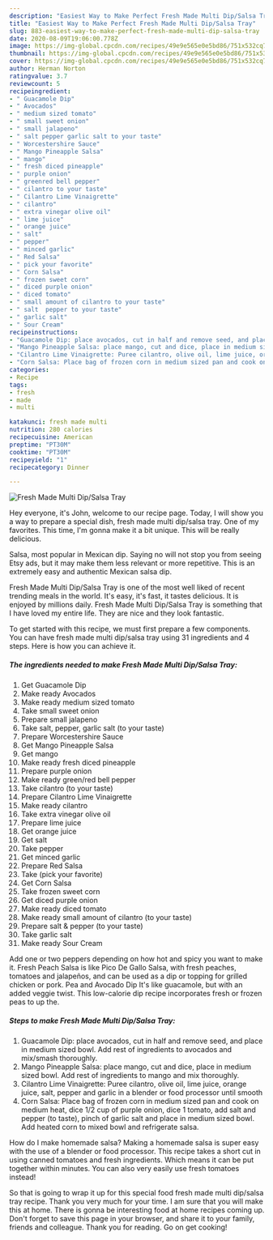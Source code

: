 ```yaml
---
description: "Easiest Way to Make Perfect Fresh Made Multi Dip/Salsa Tray"
title: "Easiest Way to Make Perfect Fresh Made Multi Dip/Salsa Tray"
slug: 883-easiest-way-to-make-perfect-fresh-made-multi-dip-salsa-tray
date: 2020-08-09T19:06:00.778Z
image: https://img-global.cpcdn.com/recipes/49e9e565e0e5bd86/751x532cq70/fresh-made-multi-dipsalsa-tray-recipe-main-photo.jpg
thumbnail: https://img-global.cpcdn.com/recipes/49e9e565e0e5bd86/751x532cq70/fresh-made-multi-dipsalsa-tray-recipe-main-photo.jpg
cover: https://img-global.cpcdn.com/recipes/49e9e565e0e5bd86/751x532cq70/fresh-made-multi-dipsalsa-tray-recipe-main-photo.jpg
author: Herman Norton
ratingvalue: 3.7
reviewcount: 5
recipeingredient:
- " Guacamole Dip"
- " Avocados"
- " medium sized tomato"
- " small sweet onion"
- " small jalapeno"
- " salt pepper garlic salt to your taste"
- " Worcestershire Sauce"
- " Mango Pineapple Salsa"
- " mango"
- " fresh diced pineapple"
- " purple onion"
- " greenred bell pepper"
- " cilantro to your taste"
- " Cilantro Lime Vinaigrette"
- " cilantro"
- " extra vinegar olive oil"
- " lime juice"
- " orange juice"
- " salt"
- " pepper"
- " minced garlic"
- " Red Salsa"
- " pick your favorite"
- " Corn Salsa"
- " frozen sweet corn"
- " diced purple onion"
- " diced tomato"
- " small amount of cilantro to your taste"
- " salt  pepper to your taste"
- " garlic salt"
- " Sour Cream"
recipeinstructions:
- "Guacamole Dip: place avocados, cut in half and remove seed, and place in medium sized bowl. Add rest of ingredients to avocados and mix/smash thoroughly."
- "Mango Pineapple Salsa: place mango, cut and dice, place in medium sized bowl. Add rest of ingredients to mango and mix thoroughly."
- "Cilantro Lime Vinaigrette: Puree cilantro, olive oil, lime juice, orange juice, salt, pepper and garlic in a blender or food processor until smooth"
- "Corn Salsa: Place bag of frozen corn in medium sized pan and cook on medium heat, dice 1/2 cup of purple onion, dice 1 tomato, add salt and pepper (to taste), pinch of garlic salt and place in medium sized bowl. Add heated corn to mixed bowl and refrigerate salsa."
categories:
- Recipe
tags:
- fresh
- made
- multi

katakunci: fresh made multi 
nutrition: 280 calories
recipecuisine: American
preptime: "PT30M"
cooktime: "PT30M"
recipeyield: "1"
recipecategory: Dinner

---
```



![Fresh Made Multi Dip/Salsa Tray](https://img-global.cpcdn.com/recipes/49e9e565e0e5bd86/751x532cq70/fresh-made-multi-dipsalsa-tray-recipe-main-photo.jpg)

Hey everyone, it's John, welcome to our recipe page. Today, I will show you a way to prepare a special dish, fresh made multi dip/salsa tray. One of my favorites. This time, I'm gonna make it a bit unique. This will be really delicious.

Salsa, most popular in Mexican dip. Saying no will not stop you from seeing Etsy ads, but it may make them less relevant or more repetitive. This is an extremely easy and authentic Mexican salsa dip.

Fresh Made Multi Dip/Salsa Tray is one of the most well liked of recent trending meals in the world. It's easy, it's fast, it tastes delicious. It is enjoyed by millions daily. Fresh Made Multi Dip/Salsa Tray is something that I have loved my entire life. They are nice and they look fantastic.


To get started with this recipe, we must first prepare a few components. You can have fresh made multi dip/salsa tray using 31 ingredients and 4 steps. Here is how you can achieve it.

<!--inarticleads1-->

##### The ingredients needed to make Fresh Made Multi Dip/Salsa Tray:

1. Get  Guacamole Dip
1. Make ready  Avocados
1. Make ready  medium sized tomato
1. Take  small sweet onion
1. Prepare  small jalapeno
1. Take  salt, pepper, garlic salt (to your taste)
1. Prepare  Worcestershire Sauce
1. Get  Mango Pineapple Salsa
1. Get  mango
1. Make ready  fresh diced pineapple
1. Prepare  purple onion
1. Make ready  green/red bell pepper
1. Take  cilantro (to your taste)
1. Prepare  Cilantro Lime Vinaigrette
1. Make ready  cilantro
1. Take  extra vinegar olive oil
1. Prepare  lime juice
1. Get  orange juice
1. Get  salt
1. Take  pepper
1. Get  minced garlic
1. Prepare  Red Salsa
1. Take  (pick your favorite)
1. Get  Corn Salsa
1. Take  frozen sweet corn
1. Get  diced purple onion
1. Make ready  diced tomato
1. Make ready  small amount of cilantro (to your taste)
1. Prepare  salt &amp; pepper (to your taste)
1. Take  garlic salt
1. Make ready  Sour Cream


Add one or two peppers depending on how hot and spicy you want to make it. Fresh Peach Salsa is like Pico De Gallo Salsa, with fresh peaches, tomatoes and jalapeños, and can be used as a dip or topping for grilled chicken or pork. Pea and Avocado Dip It&#39;s like guacamole, but with an added veggie twist. This low-calorie dip recipe incorporates fresh or frozen peas to up the. 

<!--inarticleads2-->

##### Steps to make Fresh Made Multi Dip/Salsa Tray:

1. Guacamole Dip: place avocados, cut in half and remove seed, and place in medium sized bowl. Add rest of ingredients to avocados and mix/smash thoroughly.
1. Mango Pineapple Salsa: place mango, cut and dice, place in medium sized bowl. Add rest of ingredients to mango and mix thoroughly.
1. Cilantro Lime Vinaigrette: Puree cilantro, olive oil, lime juice, orange juice, salt, pepper and garlic in a blender or food processor until smooth
1. Corn Salsa: Place bag of frozen corn in medium sized pan and cook on medium heat, dice 1/2 cup of purple onion, dice 1 tomato, add salt and pepper (to taste), pinch of garlic salt and place in medium sized bowl. Add heated corn to mixed bowl and refrigerate salsa.


How do I make homemade salsa? Making a homemade salsa is super easy with the use of a blender or food processor. This recipe takes a short cut in using canned tomatoes and fresh ingredients. Which means it can be put together within minutes. You can also very easily use fresh tomatoes instead! 

So that is going to wrap it up for this special food fresh made multi dip/salsa tray recipe. Thank you very much for your time. I am sure that you will make this at home. There is gonna be interesting food at home recipes coming up. Don't forget to save this page in your browser, and share it to your family, friends and colleague. Thank you for reading. Go on get cooking!
